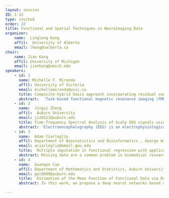 ```yaml
---
layout: session
ID: I-12
type: invited
order: 22
title: Functional and Spatial Techniques in Neuroimaging Data 
organizer:
    name:  Linglong Kong
    affil:  University of Alberta
    email: lkong@ualberta.ca
chair:
    name: Jian Kang
    affil: University of Michigan
    email: jiankang@umich.edu
speakers:
    - id: 1
      name: Michelle F. Miranda
      affil: University of Victoria
      email: michellemiranda@uvic.ca
      title: Composite-hybrid basis approach incorporating residual connectivity in task fMRI data
      abstract:  'Task-based functional magnetic resonance imaging (fMRI) studies are a powerful tool to understand human sensory, cognitive, and emotional processes. The fMRI measurement consist of an indirect and non-invasive measure of brain activity based on the Blood Oxygen Level Dependent (BOLD) contrast. A critical challenge is to account for the dependencies from the complex structure of the brain. In this talk, I propose an adaptive composite-hybrid basis approach to model task fMRI data. The proposed basis approach tackles the high-dimensionality inherent to the brain data while simultaneously accounting for nearby and distant spatial correlation in a multilevel basis procedure. The first level accounts for whitin-ROI spatial correlation by selecting a sparse set of bases for each ROI. The second level considers between-ROIs correlation and obtains a set of basis functions that represents the entire brain spatial structure. The third level of the approach models time dependencies in the BOLD time series by projecting the time course into a wavelet space and then  assuming a long memory process that accounts for differences in each wavelet decomposition level.  Moreover, residual connectivity between ROIs is incorporated into the estimation procedure and can provide further insights into fMRI tasks. The spatial strategy gives us a sparse representation of the brain improving many folds in computational speed and effectively providing full Bayesian inference at the voxel or ROI level. '
    - id: 2
      name:  Jingyi Zheng
      affil:  Auburn University
      email: jzz0121@auburn.edu
      title: Time-frequency Spectral Analysis of Scalp EEG signals using Empirical Mode Decomposition
      abstract: 'Electroencephalography (EEG) is an electrophysiological monitoring method to record electrical activity of the brain from different electrodes placed on scalp. In this talk, we propose an effective data-driven processing pipeline to first clean, decompose the scalp EEG signals, and perform time-frequency analysis using Hilbert-Huang transform, and further build machine learning classifiers. Specifically, we propose to decompose a EEG signal into a set of Intrinsic Mode Functions (IMFs) using a data-driven method named Empirical Mode Decomposition (EMD). For each IMF, we obtain the instantaneous frequency and amplitude through Hilbert transform. Then we propose a new metric to measure the frequency component of each IMF and further select the IMF to represent certain brain wave. We also propose a metric to measure the averaged amplitude of certain brain wave. Using the proposed metrics, we can test some cognitive hypothesis, as well as build machine learning classifiers. Specifically, we first train a between task classifier using Random Forest to successfully classify four tasks with 99.12% accuracy in average, and further build within task classifiers to classify body/eye movements for each task with at least 94.47% accuracy.'
    - id: 3
      name:  Adam Ciarleglio
      affil: Department of Biostatistics and Bioinformatics , George Washington University
      email: aciarleglio@email.gwu.edu
      title:  Multiple imputation in functional regression with applications to EEG data in a depression study
      abstract: Missing data are a common problem in biomedical research.  Valid approaches for addressing this problem have been proposed and are regularly implemented in applications where the data are exclusively scalar-valued.  With advances in technology and data storage, biomedical studies now frequently collect both scalar and functional data, both of which may be subject to missingness.  However, little work has been done to deal with missing functional data.  We propose extensions of multiple imputation and Rubin’s Rules for pooling estimates derived from multiply imputed data sets that accommodate both scalar and functional data. We present results from a simulation study showing the performance of our proposed approach with respect to fidelity to the observed data and estimation of the parameters of interest.  We also present results from applying our proposed approach in the context of fitting a function-on-scalar regression model relating characteristics derived from electroencephalography to depression status (major depressive disorder vs. healthy control).
    - id: 4
      name:  Guanqun Cao
      affil: Department of Mathematics and Statistics, Auburn University
      email: gzc0009@auburn.edu 
      title:  Estimation of the Mean Function of Functional Data via Deep Neural Networks
      abstract: In this work, we propose a deep neural networks based method to perform nonparametric regression for functional data.  The proposed estimators are based on sparsely connected deep neural networks with ReLU activation function. We provide the convergence rate of the proposed deep neural networks estimator  in terms of the empirical norm.  We discuss how to properly select  of the architecture parameters by cross-validation.  Through Monte Carlo simulation studies we examine the finite-sample performance of the proposed method. Finally, the proposed method is applied to analyze positron emission tomography images of patients with Alzheimer disease obtained from the Alzheimer Disease Neuroimaging Initiative database.

---
```

